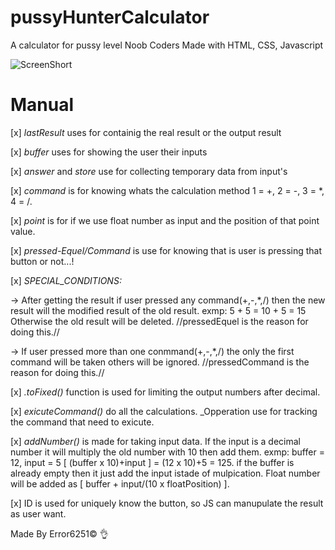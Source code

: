 # pussyHunterCalculator
A calculator for pussy level Noob Coders
Made with HTML, CSS, Javascript

![ScreenShort](https://github.com/Error6251/pussyHunterCalculator/master/asset/Capture.png)

# Manual

[x] *lastResult* uses for containig the real result or the output result

[x] *buffer* uses for showing the user their inputs

[x] *answer* and *store* use for collecting temporary data from input's

[x] *command* is for knowing whats the calculation method 1 = +, 2 = -, 3 = *, 4 = /.

[x] *point* is for if we use float number as input and the position of that point value.

[x] *pressed-Equel/Command* is use for knowing that is user is pressing that button or not...!

[x] *SPECIAL_CONDITIONS:*

-> After getting the result if user pressed any command(+,-,*,/) then the new result will the modified result of the old result. exmp: 5 + 5 = 10 + 5 = 15 Otherwise the old result will be deleted. //pressedEquel is the reason for doing this.//

-> If user pressed more than one conmmand(+,-,*,/) the only the first command will be taken others will be ignored. //pressedCommand is the reason for doing this.//

[x] *.toFixed()* function is used for limiting the output numbers after decimal.

[x] *exicuteCommand()* do all the calculations. _Opperation use for tracking the command that need to exicute.

[x] *addNumber()* is made for taking input data. If the input is a decimal number it will multiply the old number with 10 then add them. exmp: buffer = 12, input = 5 [ (buffer x 10)+input ] = (12 x 10)+5 = 125. if the buffer is already empty then it just add the input istade of mulpication. Float number will be added as [ buffer + input/(10 x floatPosition) ].

[x] ID is used for uniquely know the button, so JS can manupulate the result as user want.

Made By Error6251© 👌